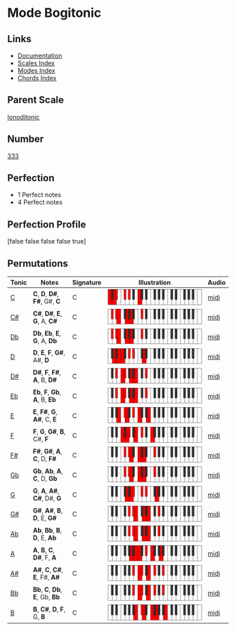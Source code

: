 # Mode Bogitonic

## Links

- [Documentation](index.md)
- [Scales Index](Scales.md)
- [Modes Index](Modes.md)
- [Chords Index](Chords.md)

## Parent Scale

[Ionoditonic](ScaleIonoditonic.md)

## Number

[333](https://ianring.com/musictheory/scales/333)

## Perfection

- 1 Perfect notes
- 4 Perfect notes

## Perfection Profile

[false false false false true]

## Permutations

| Tonic | Notes | Signature | Illustration | Audio |
|-------|-------|-----------|--------------|-------|
| [C](ModeCNaturalBogitonic.md) | **C**, **D**, **D#**, **F#**, G#, **C** | C | ![CNaturalBogitonic](ModeCNaturalBogitonic.png) | [midi](https://github.com/edipermadi/music/blob/main/docs/ModeCNaturalBogitonic.mid?raw=true) |
| [C#](ModeCSharpBogitonic.md) | **C#**, **D#**, **E**, **G**, A, **C#** | C | ![CSharpBogitonic](ModeCSharpBogitonic.png) | [midi](https://github.com/edipermadi/music/blob/main/docs/ModeCSharpBogitonic.mid?raw=true) |
| [Db](ModeDFlatBogitonic.md) | **Db**, **Eb**, **E**, **G**, A, **Db** | C | ![DFlatBogitonic](ModeDFlatBogitonic.png) | [midi](https://github.com/edipermadi/music/blob/main/docs/ModeDFlatBogitonic.mid?raw=true) |
| [D](ModeDNaturalBogitonic.md) | **D**, **E**, **F**, **G#**, A#, **D** | C | ![DNaturalBogitonic](ModeDNaturalBogitonic.png) | [midi](https://github.com/edipermadi/music/blob/main/docs/ModeDNaturalBogitonic.mid?raw=true) |
| [D#](ModeDSharpBogitonic.md) | **D#**, **F**, **F#**, **A**, B, **D#** | C | ![DSharpBogitonic](ModeDSharpBogitonic.png) | [midi](https://github.com/edipermadi/music/blob/main/docs/ModeDSharpBogitonic.mid?raw=true) |
| [Eb](ModeEFlatBogitonic.md) | **Eb**, **F**, **Gb**, **A**, B, **Eb** | C | ![EFlatBogitonic](ModeEFlatBogitonic.png) | [midi](https://github.com/edipermadi/music/blob/main/docs/ModeEFlatBogitonic.mid?raw=true) |
| [E](ModeENaturalBogitonic.md) | **E**, **F#**, **G**, **A#**, C, **E** | C | ![ENaturalBogitonic](ModeENaturalBogitonic.png) | [midi](https://github.com/edipermadi/music/blob/main/docs/ModeENaturalBogitonic.mid?raw=true) |
| [F](ModeFNaturalBogitonic.md) | **F**, **G**, **G#**, **B**, C#, **F** | C | ![FNaturalBogitonic](ModeFNaturalBogitonic.png) | [midi](https://github.com/edipermadi/music/blob/main/docs/ModeFNaturalBogitonic.mid?raw=true) |
| [F#](ModeFSharpBogitonic.md) | **F#**, **G#**, **A**, **C**, D, **F#** | C | ![FSharpBogitonic](ModeFSharpBogitonic.png) | [midi](https://github.com/edipermadi/music/blob/main/docs/ModeFSharpBogitonic.mid?raw=true) |
| [Gb](ModeGFlatBogitonic.md) | **Gb**, **Ab**, **A**, **C**, D, **Gb** | C | ![GFlatBogitonic](ModeGFlatBogitonic.png) | [midi](https://github.com/edipermadi/music/blob/main/docs/ModeGFlatBogitonic.mid?raw=true) |
| [G](ModeGNaturalBogitonic.md) | **G**, **A**, **A#**, **C#**, D#, **G** | C | ![GNaturalBogitonic](ModeGNaturalBogitonic.png) | [midi](https://github.com/edipermadi/music/blob/main/docs/ModeGNaturalBogitonic.mid?raw=true) |
| [G#](ModeGSharpBogitonic.md) | **G#**, **A#**, **B**, **D**, E, **G#** | C | ![GSharpBogitonic](ModeGSharpBogitonic.png) | [midi](https://github.com/edipermadi/music/blob/main/docs/ModeGSharpBogitonic.mid?raw=true) |
| [Ab](ModeAFlatBogitonic.md) | **Ab**, **Bb**, **B**, **D**, E, **Ab** | C | ![AFlatBogitonic](ModeAFlatBogitonic.png) | [midi](https://github.com/edipermadi/music/blob/main/docs/ModeAFlatBogitonic.mid?raw=true) |
| [A](ModeANaturalBogitonic.md) | **A**, **B**, **C**, **D#**, F, **A** | C | ![ANaturalBogitonic](ModeANaturalBogitonic.png) | [midi](https://github.com/edipermadi/music/blob/main/docs/ModeANaturalBogitonic.mid?raw=true) |
| [A#](ModeASharpBogitonic.md) | **A#**, **C**, **C#**, **E**, F#, **A#** | C | ![ASharpBogitonic](ModeASharpBogitonic.png) | [midi](https://github.com/edipermadi/music/blob/main/docs/ModeASharpBogitonic.mid?raw=true) |
| [Bb](ModeBFlatBogitonic.md) | **Bb**, **C**, **Db**, **E**, Gb, **Bb** | C | ![BFlatBogitonic](ModeBFlatBogitonic.png) | [midi](https://github.com/edipermadi/music/blob/main/docs/ModeBFlatBogitonic.mid?raw=true) |
| [B](ModeBNaturalBogitonic.md) | **B**, **C#**, **D**, **F**, G, **B** | C | ![BNaturalBogitonic](ModeBNaturalBogitonic.png) | [midi](https://github.com/edipermadi/music/blob/main/docs/ModeBNaturalBogitonic.mid?raw=true) |
